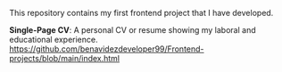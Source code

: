  This repository contains my first frontend project that I have developed.

 **Single-Page CV**: A personal CV or resume showing my laboral and educational experience.
 https://github.com/benavidezdeveloper99/Frontend-projects/blob/main/index.html
